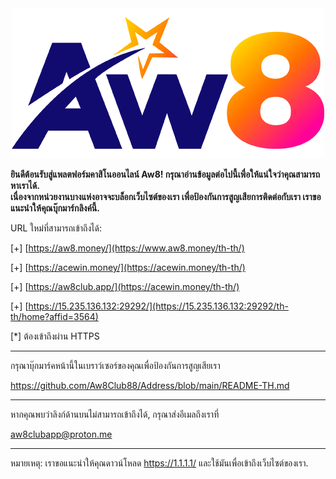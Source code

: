 <div align="center">
	<img src="https://github.com/Aw8Club88/Address/blob/main/AW8.png" alt="Editor" width="500">
</div>

**ยินดีต้อนรับสู่แพลตฟอร์มคาสิโนออนไลน์ Aw8! กรุณาอ่านข้อมูลต่อไปนี้เพื่อให้แน่ใจว่าคุณสามารถหาเราได้.**<br>
**เนื่องจากหน่วยงานบางแห่งอาจจะบล็อกเว็บไซต์ของเรา เพื่อป้องกันการสูญเสียการติดต่อกับเรา เราขอแนะนำให้คุณบุ๊กมาร์กลิงค์นี้.**

URL ใหม่ที่สามารถเข้าถึงได้:

[+]  [https://aw8.money/](https://www.aw8.money/th-th/)

[+] [https://acewin.money/](https://acewin.money/th-th/)

[+] [https://aw8club.app/](https://acewin.money/th-th/)

[+] [https://15.235.136.132:29292/](https://15.235.136.132:29292/th-th/home?affid=3564)

[*] ต้องเข้าถึงผ่าน HTTPS

------------------------------------------------

กรุณาบุ๊กมาร์คหน้านี้ในเบราว์เซอร์ของคุณเพื่อป้องกันการสูญเสียเรา

https://github.com/Aw8Club88/Address/blob/main/README-TH.md

------------------------------------------------

หากคุณพบว่าลิงก์ด้านบนไม่สามารถเข้าถึงได้, กรุณาส่งอีเมลถึงเราที่

aw8clubapp@proton.me

------------------------------------------------

หมายเหตุ:
เราขอแนะนำให้คุณดาวน์โหลด https://1.1.1.1/ และใช้มันเพื่อเข้าถึงเว็บไซต์ของเรา.
